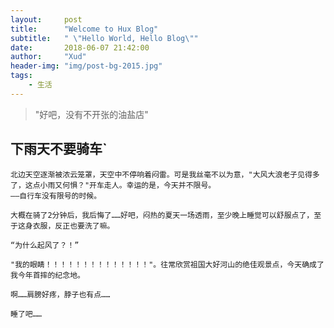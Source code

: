 ```yaml
---
layout:     post
title:      "Welcome to Hux Blog"
subtitle:   " \"Hello World, Hello Blog\""
date:       2018-06-07 21:42:00
author:     "Xud"
header-img: "img/post-bg-2015.jpg"
tags:
    - 生活
---
```

> "好吧，没有不开张的油盐店"

## 下雨天不要骑车`

    北边天空逐渐被浓云笼罩，天空中不停响着闷雷。可是我丝毫不以为意，"大风大浪老子见得多了，这点小雨又何惧？"开车走人。幸运的是，今天并不限号。
    ——自行车没有限号的时候。
   
    大概在骑了2分钟后，我后悔了……好吧，闷热的夏天一场透雨，至少晚上睡觉可以舒服点了，至于这身衣服，反正也要洗了嘛。
    
    “为什么起风了？！”
    
    "我的眼睛！！！！！！！！！！！！！！"。往常欣赏祖国大好河山的绝佳观景点，今天确成了我今年首摔的纪念地。
    
    啊……肩膀好疼，脖子也有点……
    
    睡了吧……